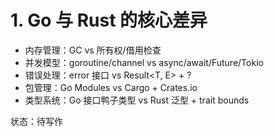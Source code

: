 # 1. Go 与 Rust 的核心差异

- 内存管理：GC vs 所有权/借用检查
- 并发模型：goroutine/channel vs async/await/Future/Tokio
- 错误处理：error 接口 vs Result<T, E> + ?
- 包管理：Go Modules vs Cargo + Crates.io
- 类型系统：Go 接口鸭子类型 vs Rust 泛型 + trait bounds

状态：待写作